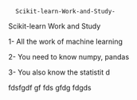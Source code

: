       Scikit-learn-Work-and-Study-
Scikit-learn Work and Study 

1- All the work of machine learning

2- You need to know numpy, pandas
        
3- You also know the statistit                                             d             
                              
                                                                 
                                                                                  
            
            
         
               
           
                 
 fdsfgdf gf fds gfdg fdgds  
              
                     
                                  
                
